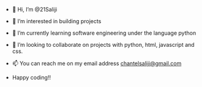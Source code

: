 - 👋 Hi, I’m @21Saliji
- 👀 I’m interested in building projects
- 🌱 I’m currently learning software engineering under the language python
- 💞️ I’m looking to collaborate on projects  with python, html, javascript and css.
- 📫 You can reach me on my email address chantelsaliji@gmail.com

- Happy coding!!

<!---
21Saliji/21Saliji is a ✨ special ✨ repository because its `README.md` (this file) appears on your GitHub profile.
You can click the Preview link to take a look at your changes.
--->
